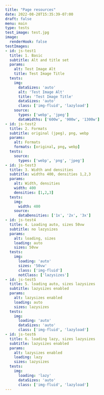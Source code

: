 ```yaml
---
title: "Page resources"
date: 2022-08-28T15:35:39-07:00
draft: false
menu: main
type: tests
test_image: test.jpg
image:
  renderHook: false
testImages:
- id: js-test1
  title: 1. Basic
  subtitle: Alt and title set
  params:
    alt: Test Image Alt
    title: Test Image Title
  tests:
    img:
      dataSizes: 'auto'
      alt: 'Test Image Alt'
      title: 'Test Image Title'
      dataSizes: 'auto'
      class: ['img-fluid', 'lazyload']
    source: 
      types: ['webp', 'jpeg']
      dataWidths: ['600w', '900w', '1300w']
- id: js-test2
  title: 2. Formats
  subtitle: original (jpeg), png, webp
  params:
    alt: Formats
    formats: [original, png, webp]
  tests: 
    source:
      types: ['webp', 'png', 'jpeg'] 
- id: js-test3
  title: 3. Width and densities
  subtitle: widths 400, densities 1,2,3
  params:
    alt: Width, densities
    width: 400
    densities: [1,2,3]
  tests:
    img:
      width: 400
    source: 
      dataDensities: ['1x', '2x', '3x']
- id: js-test4
  title: 4. Loading auto, sizes 50vw
  subtitle: no lazysizes
  params:
    alt: loading, sizes
    loading: auto
    sizes: 50vw
  tests:
    img: 
      loading: 'auto'
      sizes: '50vw'
      class: ['img-fluid']
      notClass: ['lazysizes']
- id: js-test5
  title: 5. loading auto, sizes lazysizes
  subtitle: lazysizes enabled
  params:
    alt: lazysizes enabled
    loading: auto
    sizes: lazysizes
  tests:
    img: 
      loading: 'auto'
      dataSizes: 'auto'
      class: ['img-fluid', 'lazyload']
- id: js-test6
  title: 6. loading lazy, sizes lazysizes
  subtitle: lazysizes enabled
  params:
    alt: lazysizes enabled
    loading: lazy
    sizes: lazysizes
  tests:
    img:
      loading: 'lazy'
      dataSizes: 'auto'
      class: ['img-fluid', 'lazyload']
--- 
```


<!-- Image with renderHook: false
![Alt Text](test.jpg "Test Title") -->
